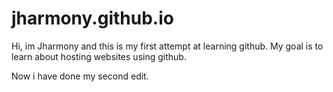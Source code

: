 # jharmony.github.io

Hi, im Jharmony and this is my first attempt at learning github. My goal is to learn about hosting websites using github.

Now i have done my second edit.
